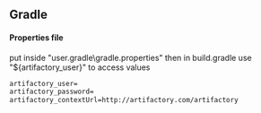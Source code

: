 ## Gradle

#### Properties file
put inside "user\.gradle\gradle.properties"
then in build.gradle use "${artifactory_user}" to access values
```xml
artifactory_user=
artifactory_password=
artifactory_contextUrl=http://artifactory.com/artifactory
```
